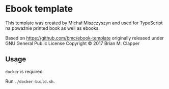 # Ebook template
This template was created by Michał Miszczyszyn and used for TypeScript na poważnie printed book as well as ebooks.

Based on https://github.com/bmc/ebook-template originally released under GNU General Public License Copyright © 2017 Brian M. Clapper



## Usage

`docker` is required.

Run `./docker-build.sh`.
